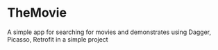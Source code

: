 # TheMovie

A simple app for searching for movies and demonstrates using Dagger, Picasso, Retrofit in a simple project
